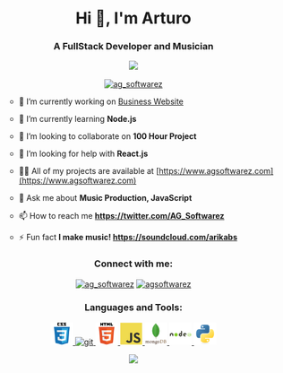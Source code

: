 <h1 align="center">Hi 👋, I'm Arturo</h1>
<h3 align="center">A FullStack Developer and Musician</h3>


<div align='center' margin-bottom='15px'><img src="https://github-readme-streak-stats.herokuapp.com?user=Arikabz&theme=radical"/></div>



<p align="center"> <a href="https://twitter.com/ag_softwarez" target="blank"><img src="https://img.shields.io/twitter/follow/ag_softwarez?logo=twitter&style=for-the-badge" alt="ag_softwarez" /></a> </p>

<ul alignt='center'>

- 🔭 I’m currently working on [Business Website](https://gredsa-prueba.netlify.app)

- 🌱 I’m currently learning **Node.js**

- 👯 I’m looking to collaborate on **100 Hour Project**

- 🤝 I’m looking for help with **React.js**

- 👨‍💻 All of my projects are available at [https://www.agsoftwarez.com](https://www.agsoftwarez.com)

- 💬 Ask me about **Music Production, JavaScript**

- 📫 How to reach me **https://twitter.com/AG_Softwarez**

- ⚡ Fun fact **I make music! https://soundcloud.com/arikabs**
  
</ul>

<h3 align="center">Connect with me:</h3>
<p align="center">
<a href="https://twitter.com/ag_softwarez" target="blank"><img align="center" src="https://raw.githubusercontent.com/rahuldkjain/github-profile-readme-generator/master/src/images/icons/Social/twitter.svg" alt="ag_softwarez" height="30" width="40" /></a>
<a href="https://linkedin.com/in/agsoftwarez" target="blank"><img align="center" src="https://raw.githubusercontent.com/rahuldkjain/github-profile-readme-generator/master/src/images/icons/Social/linked-in-alt.svg" alt="agsoftwarez" height="30" width="40" /></a>
</p>

<h3 align="center">Languages and Tools:</h3>
<p align="center"> <a href="https://www.w3schools.com/css/" target="_blank" rel="noreferrer"> <img src="https://raw.githubusercontent.com/devicons/devicon/master/icons/css3/css3-original-wordmark.svg" alt="css3" width="40" height="40"/> </a> <a href="https://git-scm.com/" target="_blank" rel="noreferrer"> <img src="https://www.vectorlogo.zone/logos/git-scm/git-scm-icon.svg" alt="git" width="40" height="40"/> </a> <a href="https://www.w3.org/html/" target="_blank" rel="noreferrer"> <img src="https://raw.githubusercontent.com/devicons/devicon/master/icons/html5/html5-original-wordmark.svg" alt="html5" width="40" height="40"/> </a> <a href="https://developer.mozilla.org/en-US/docs/Web/JavaScript" target="_blank" rel="noreferrer"> <img src="https://raw.githubusercontent.com/devicons/devicon/master/icons/javascript/javascript-original.svg" alt="javascript" width="40" height="40"/> </a> <a href="https://www.mongodb.com/" target="_blank" rel="noreferrer"> <img src="https://raw.githubusercontent.com/devicons/devicon/master/icons/mongodb/mongodb-original-wordmark.svg" alt="mongodb" width="40" height="40"/> </a> <a href="https://nodejs.org" target="_blank" rel="noreferrer"> <img src="https://raw.githubusercontent.com/devicons/devicon/master/icons/nodejs/nodejs-original-wordmark.svg" alt="nodejs" width="40" height="40"/> </a> <a href="https://www.python.org" target="_blank" rel="noreferrer"> <img src="https://raw.githubusercontent.com/devicons/devicon/master/icons/python/python-original.svg" alt="python" width="40" height="40"/> </a> </p>

<div align='center'><img src="https://github-profile-trophy.vercel.app/?username=Arikabz&theme=radical"/></div>
